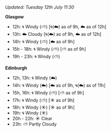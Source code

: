 *Updated: Tuesday 12th July 11:30*

**Glasgow**

* 12h: :cyclone: Windy (:partly_sunny:) [:cyclone:(:cloud:) as of 9h, :cloud: as of 12h]
* 13h: :cloud: Cloudy [:cyclone:(:cloud:) as of 9h, :cloud: as of 12h]
* 14h: :cyclone: Windy (:partly_sunny:) [:cloud: as of 9h]
* 15h - 18h: :cyclone: Windy (:partly_sunny:) [:partly_sunny: as of 9h]
* 19h - 23h: :cyclone: Windy (:partly_sunny:)

**Edinburgh**

* 12h, 13h: :cyclone: Windy (:cloud:)
* 14h: :cyclone: Windy (:cloud:) [:cloud: as of 9h, :cyclone:(:cloud:) as of 11h]
* 15h, 16h: :cyclone: Windy (:partly_sunny:) [:partly_sunny: as of 9h]
* 17h: :cyclone: Windy (:partly_sunny:) [:sunny: as of 9h]
* 18h: :cyclone: Windy (:sunny:) [:sunny: as of 9h]
* 19h: :cyclone: Windy (:sunny:)
* 20h - 22h: :sunny: Clear
* 23h: :partly_sunny: Partly Cloudy
